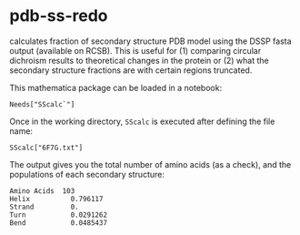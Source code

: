 # pdb-ss-redo
calculates fraction of secondary structure PDB model using the DSSP fasta output (available on RCSB). 
This is useful for (1) comparing circular dichroism results to theoretical changes in the protein or
(2) what the secondary structure fractions are with certain regions truncated. 


This mathematica package can be loaded in a notebook:

```
Needs["SScalc`"]
```

Once in the working directory, `SScalc` is executed after defining the file name:

```
SScalc["6F7G.txt"]
```

The output gives you the total number of amino acids (as a check), and the populations of each secondary structure:

```
Amino Acids	 103
Helix	       0.796117
Strand	       0.
Turn	       0.0291262
Bend	       0.0485437
```


